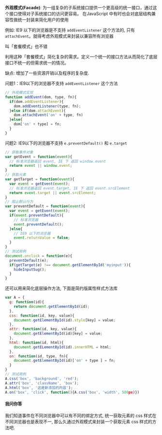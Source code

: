 **外观模式(Facade)**: 为一组复杂的子系统接口提供一个更高级的统一接口，通过这个接口使得对子系统接口的访问更容易。 在JavaScript 中有时也会对底层结构兼容性做统一封装来简化用户的使用

例如: IE9 以下的浏览器是不支持 `addEventListener` 这个方法的, 只有 `attachEvent`。就得考虑外观模式来封装以兼容所有浏览器

叫「套餐模式」也不错

利用这种「套餐模式」简化复杂的需求。定义一个统一的接口方法从而简化了底层接口不统一的但需求统一的情况。

缺点: 增加了一些资源开销以及程序的复杂度.

问题1：IE9以下的浏览器不支持 `addEventListener`  这个方法

```javascript
// 外观模式实现
function addEvent(dom, type, fn){
  if(dom.addEventListener){
    dom.addEventListener(type, fn);
  }else if(dom.attachEvent){
    dom.attachEvent('on' + type, fn)
  }else{
    dom['on' + type] = fn;
  }
}
```

 问题2: IE9以下的浏览器不支持 `e.preventDefault()` 和 `e.target`  

```javascript
// 获取事件对象
var getEvent = function(event){
  // 标准浏览器返回 event, IE 下 返回 window.event
  return event || window.event;
}
// 获取元素
var getTarget = function(event){
  var event = getEvent(event);
  // 标准浏览器返回 event.target, IE 下 返回 event.srcElement
  return event.target || event.srcElement;
}
// 阻止默认行为
var preventDefault = function(event){
  var event = getEvent(event);
  if(event.preventDefault){
    // 标准浏览器
  	event.preventDefault();
  }else{
    // IE9 以下的浏览器
    event.returnValue = false;
  }
}
// 测试用例
document.onclick = function(e){
  preventDefault(e);
  if(getTarget(e) !== document.getElementById('myinput')){
    hideInputSug();
  }
}
```

还可以用来简化底层操作方法, 下面是简约版属性样式方法库

```javascript
var A = {
  g: function(id){
  	return document.getElementById(id);
  },
  css: function(id, key, value){
    document.getElementById(id).style[key] = value;
  },
  attr: function(id, key, value){
    document.getElementById(id)[key] = value;
  },
  html: function(id, html){
    document.getELementById(id).innerHTML = html;
  },
  on: function(id, type, fn){
    document.getElementById(id)['on' + type ] = fn;
  }
}
// 测试用例
A.css('box', 'background', 'red');
A.attr('box', 'className', 'box');
A.html('box', '这是新添加的内容');
A.on('box', 'click', function(){A.css('box', 'width', 500px)})
```

#### 我问你答

我们知道事件在不同浏览器中可以有不同的绑定方式, 统一获取元素的 css 样式在不同浏览器也是表现不一, 那么久通过外观模式来封装一个获取元素 css 样式的方法吧.